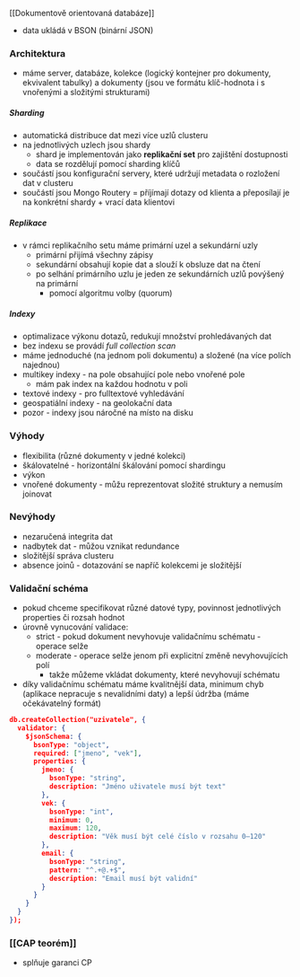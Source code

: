 [[Dokumentově orientovaná databáze]]
- data ukládá v BSON (binární JSON)
### Architektura
- máme server, databáze, kolekce (logický kontejner pro dokumenty, ekvivalent tabulky) a dokumenty (jsou ve formátu klíč-hodnota i s vnořenými a složitými strukturami)
##### Sharding
- automatická distribuce dat mezi více uzlů clusteru
- na jednotlivých uzlech jsou shardy
	- shard je implementován jako **replikační set** pro zajištění dostupnosti
	- data se rozdělují pomocí sharding klíčů
- součástí jsou konfigurační servery, které udržují metadata o rozložení dat v clusteru
- součástí jsou Mongo Routery = příjímají dotazy od klienta a přeposílají je na konkrétní shardy + vrací data klientovi
##### Replikace
- v rámci replikačního setu máme primární uzel a sekundární uzly
	- primární přijímá všechny zápisy
	- sekundární obsahují kopie dat a slouží k obsluze dat na čtení
	- po selhání primárního uzlu je jeden ze sekundárních uzlů povýšený na primární
		- pomocí algoritmu volby (quorum)
##### Indexy
- optimalizace výkonu dotazů, redukují množství prohledávaných dat
- bez indexu se provádí *full collection scan* 
- máme jednoduché (na jednom poli dokumentu) a složené (na více polích najednou)
- multikey indexy - na pole obsahující pole nebo vnořené pole
	- mám pak index na každou hodnotu v poli
- textové indexy - pro fulltextové vyhledávání
- geospatiální indexy - na geolokační data
- pozor - indexy jsou náročné na místo na disku
### Výhody
- flexibilita (různé dokumenty v jedné kolekci)
- škálovatelné - horizontální škálování pomocí shardingu
- výkon
- vnořené dokumenty - můžu reprezentovat složité struktury a nemusím joinovat
### Nevýhody
- nezaručená integrita dat
- nadbytek dat - můžou vznikat redundance
- složitější správa clusteru
- absence joinů - dotazování se napříč kolekcemi je složitější
### Validační schéma
- pokud chceme specifikovat různé datové typy, povinnost jednotlivých properties či rozsah hodnot
- úrovně vynucování validace:
	- strict - pokud dokument nevyhovuje validačnímu schématu - operace selže
	- moderate - operace selže jenom při explicitní změně nevyhovujících polí
		- takže můžeme vkládat dokumenty, které nevyhovují schématu
- díky validačnímu schématu máme kvalitnější data, minimum chyb (aplikace nepracuje s nevalidními daty) a lepší údržba (máme očekávatelný formát)
```json
db.createCollection("uzivatele", {
  validator: {
    $jsonSchema: {
      bsonType: "object",
      required: ["jmeno", "vek"],
      properties: {
        jmeno: {
          bsonType: "string",
          description: "Jméno uživatele musí být text"
        },
        vek: {
          bsonType: "int",
          minimum: 0,
          maximum: 120,
          description: "Věk musí být celé číslo v rozsahu 0–120"
        },
        email: {
          bsonType: "string",
          pattern: "^.+@.+$",
          description: "Email musí být validní"
        }
      }
    }
  }
});

```
### [[CAP teorém]]
- splňuje garanci CP